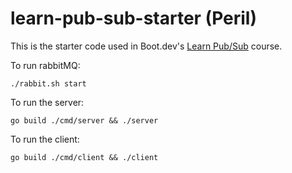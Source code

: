 # learn-pub-sub-starter (Peril)

This is the starter code used in Boot.dev's [Learn Pub/Sub](https://learn.boot.dev/learn-pub-sub) course.

To run rabbitMQ:
```
./rabbit.sh start
```
To run the server:
```
go build ./cmd/server && ./server
```
To run the client:
```
go build ./cmd/client && ./client
```